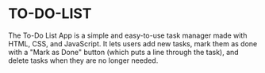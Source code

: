 # TO-DO-LIST
The To-Do List App is a simple and easy-to-use task manager made with HTML, CSS, and JavaScript. It lets users add new tasks, mark them as done with a "Mark as Done" button (which puts a line through the task), and delete tasks when they are no longer needed. 
